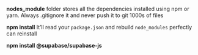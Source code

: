 **nodes_module** folder stores all the dependencies installed using npm or yarn. Always .gitignore it and never push it to git 1000s of files 

**npm install** It’ll read your `package.json` and rebuild `node_modules` perfectly can reinstall 

**npm install @supabase/supabase-js**
